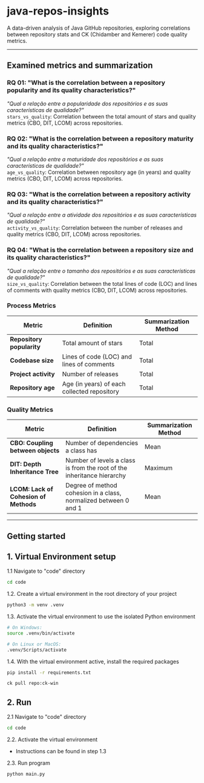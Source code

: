 # java-repos-insights
A data-driven analysis of Java GitHub repositories, exploring correlations between repository stats and CK (Chidamber and Kemerer) code quality metrics.

---

## Examined metrics and summarization

### RQ 01: "What is the correlation between a repository popularity and its quality characteristics?"
*"Qual a relação entre a popularidade dos repositórios e as suas características de qualidade?"*  
`stars_vs_quality`: Correlation between the total amount of stars and quality metrics (CBO, DIT, LCOM) across repositories.

### RQ 02: "What is the correlation between a repository maturity and its quality characteristics?"
*"Qual a relação entre a maturidade dos repositórios e as suas características de qualidade?"*  
`age_vs_quality`: Correlation between repository age (in years) and quality metrics (CBO, DIT, LCOM) across repositories.

### RQ 03: "What is the correlation between a repository activity and its quality characteristics?"
*"Qual a relação entre a atividade dos repositórios e as suas características de qualidade?"*  
`activity_vs_quality`: Correlation between the number of releases and quality metrics (CBO, DIT, LCOM) across repositories.

### RQ 04: "What is the correlation between a repository size and its quality characteristics?"
*"Qual a relação entre o tamanho dos repositórios e as suas características de qualidade?"*  
`size_vs_quality`: Correlation between the total lines of code (LOC) and lines of comments with quality metrics (CBO, DIT, LCOM) across repositories.

### Process Metrics

| Metric           | Definition                                            | Summarization Method |
|------------------|-------------------------------------------------------|----------------------|
| **Repository popularity**| Total amount of stars                         | Total |
| **Codebase size**        | Lines of code (LOC) and lines of comments     | Total |
| **Project activity**     | Number of releases                            | Total |
| **Repository age**       | Age (in years) of each collected repository   | Total |

### Quality Metrics

| Metric | Definition | Summarization Method |
|--------|------------|----------------------|
| **CBO: Coupling between objects** | Number of dependencies a class has | Mean |
| **DIT: Depth Inheritance Tree** | Number of levels a class is from the root of the inheritance hierarchy | Maximum |
| **LCOM: Lack of Cohesion of Methods** | Degree of method cohesion in a class, normalized between 0 and 1 | Mean |

---

## Getting started

## 1. Virtual Environment setup

1.1 Navigate to "code" directory
```bash
cd code
```

1.2. Create a virtual environment in the root directory of your project
```bash
python3 -m venv .venv
```

1.3. Activate the virtual environment to use the isolated Python environment
```bash
# On Windows:
source .venv/bin/activate
```

```bash
# On Linux or MacOS:
.venv/Scripts/activate
```

1.4. With the virtual environment active, install the required packages
```bash
pip install -r requirements.txt
```
```bash
ck pull repo:ck-win
```

## 2. Run

2.1 Navigate to "code" directory
```bash
cd code
```

2.2. Activate the virtual environment
- Instructions can be found in step 1.3

2.3. Run program
```bash
python main.py
```
